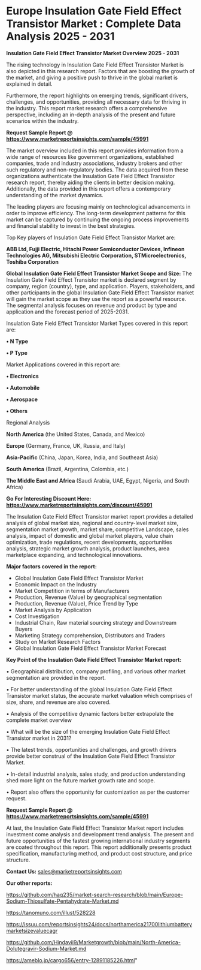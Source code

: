 # Europe Insulation Gate Field Effect Transistor Market : Complete Data Analysis 2025 - 2031

<Strong> Insulation Gate Field Effect Transistor Market Overview 2025 - 2031</strong>

The rising technology in Insulation Gate Field Effect Transistor Market is also depicted in this research report. Factors that are boosting the growth of the market, and giving a positive push to thrive in the global market is explained in detail.

Furthermore, the report highlights on emerging trends, significant drivers, challenges, and opportunities, providing all necessary data for thriving in the industry. This report market research offers a comprehensive perspective, including an in-depth analysis of the present and future scenarios within the industry.

<strong>Request Sample Report @ <a href=https://www.marketreportsinsights.com/sample/45991>https://www.marketreportsinsights.com/sample/45991</a></strong>

The market overview included in this report provides information from a wide range of resources like government organizations, established companies, trade and industry associations, industry brokers and other such regulatory and non-regulatory bodies. The data acquired from these organizations authenticate the Insulation Gate Field Effect Transistor research report, thereby aiding the clients in better decision making. Additionally, the data provided in this report offers a contemporary understanding of the market dynamics.

The leading players are focusing mainly on technological advancements in order to improve efficiency. The long-term development patterns for this market can be captured by continuing the ongoing process improvements and financial stability to invest in the best strategies.

Top Key players of Insulation Gate Field Effect Transistor Market are:

<strong>ABB Ltd, Fujji Electric, Hitachi Power Semiconductor Devices, Infineon Technologies AG, Mitsubishi Electric Corporation, STMicroelectronics, Toshiba Corporation</strong>

<strong><b>Global Insulation Gate Field Effect Transistor Market Scope and Size:</b></strong>
The Insulation Gate Field Effect Transistor market is declared segment by company, region (country), type, and application. Players, stakeholders, and other participants in the global Insulation Gate Field Effect Transistor market will gain the market scope as they use the report as a powerful resource. The segmental analysis focuses on revenue and product by type and application and the forecast period of 2025-2031.

Insulation Gate Field Effect Transistor Market Types covered in this report are:

<strong>•  N Type

•  P Type</strong>

Market Applications covered in this report are:

<strong>•  Electronics

•  Automobile

•  Aerospace

•  Others</strong> 

Regional Analysis

<strong>North America</strong> (the United States, Canada, and Mexico)

<strong>Europe</strong> (Germany, France, UK, Russia, and Italy)

<strong>Asia-Pacific</strong> (China, Japan, Korea, India, and Southeast Asia)

<strong>South America</strong> (Brazil, Argentina, Colombia, etc.)

<strong>The Middle East and Africa</strong> (Saudi Arabia, UAE, Egypt, Nigeria, and South Africa)

<strong>Go For Interesting Discount Here: <a href=https://www.marketreportsinsights.com/discount/45991>https://www.marketreportsinsights.com/discount/45991</a></strong>

The Insulation Gate Field Effect Transistor market report provides a detailed analysis of global market size, regional and country-level market size, segmentation market growth, market share, competitive Landscape, sales analysis, impact of domestic and global market players, value chain optimization, trade regulations, recent developments, opportunities analysis, strategic market growth analysis, product launches, area marketplace expanding, and technological innovations.

<strong><b>Major factors covered in the report:</b></strong>
<ul>
  <li>Global Insulation Gate Field Effect Transistor Market </li>
  <li>Economic Impact on the Industry</li>
  <li>Market Competition in terms of Manufacturers</li>
  <li>Production, Revenue (Value) by geographical segmentation</li>
  <li>Production, Revenue (Value), Price Trend by Type</li>
  <li>Market Analysis by Application</li>
  <li>Cost Investigation</li>
  <li>Industrial Chain, Raw material sourcing strategy and Downstream Buyers</li>
  <li>Marketing Strategy comprehension, Distributors and Traders</li>
  <li>Study on Market Research Factors</li>
  <li>Global Insulation Gate Field Effect Transistor Market Forecast</li>
</ul>

<strong><b>Key Point of the Insulation Gate Field Effect Transistor Market report:</b></strong>

• Geographical distribution, company profiling, and various other market segmentation are provided in the report.

• For better understanding of the global Insulation Gate Field Effect Transistor market status, the accurate market valuation which comprises of size, share, and revenue are also covered.

• Analysis of the competitive dynamic factors better extrapolate the complete market overview

• What will be the size of the emerging Insulation Gate Field Effect Transistor market in 2031?

• The latest trends, opportunities and challenges, and growth drivers provide better construal of the Insulation Gate Field Effect Transistor Market.

• In-detail industrial analysis, sales study, and production understanding shed more light on the future market growth rate and scope.

• Report also offers the opportunity for customization as per the customer request.

<strong>Request Sample Report @ <a href=https://www.marketreportsinsights.com/sample/45991>https://www.marketreportsinsights.com/sample/45991</a></strong>

At last, the Insulation Gate Field Effect Transistor Market report includes investment come analysis and development trend analysis. The present and future opportunities of the fastest growing international industry segments are coated throughout this report. This report additionally presents product specification, manufacturing method, and product cost structure, and price structure.

<strong>Contact Us:</strong>
sales@marketreportsinsights.com

<strong>Our other reports:</strong>

<a href=https://github.com/haq235/market-search-research/blob/main/Europe-Sodium-Thiosulfate-Pentahydrate-Market.md>https://github.com/haq235/market-search-research/blob/main/Europe-Sodium-Thiosulfate-Pentahydrate-Market.md</a>

<a href=https://tanomuno.com/illust/528228>https://tanomuno.com/illust/528228</a>

<a href=https://issuu.com/reportsinsights24/docs/northamerica21700lithiumbatterymarketsizevaluecagr>https://issuu.com/reportsinsights24/docs/northamerica21700lithiumbatterymarketsizevaluecagr</a>

<a href=https://github.com/Hindavii9/Marketgrowth/blob/main/North-America-Dolutegravir-Sodium-Market.md>https://github.com/Hindavii9/Marketgrowth/blob/main/North-America-Dolutegravir-Sodium-Market.md</a>

<a href=https://ameblo.jp/cargo656/entry-12891185226.html>https://ameblo.jp/cargo656/entry-12891185226.html</a>"
